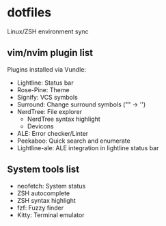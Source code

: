 # dotfiles
Linux/ZSH environment sync

## vim/nvim plugin list 

Plugins installed via Vundle:
- Lightline: Status bar
- Rose-Pine: Theme
- Signify: VCS symbols
- Surround: Change surround symbols ("" -> '')
- NerdTree: File explorer
    - NerdTree syntax highlight
    - Devicons
- ALE: Error checker/Linter
- Peekaboo: Quick search and enumerate
- Lightline-ale: ALE integration in lightline status bar

## System tools list
- neofetch: System status
- ZSH autocomplete
- ZSH syntax highlight
- fzf: Fuzzy finder
- Kitty: Terminal emulator
